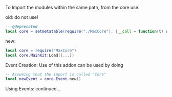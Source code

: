 To Import the modules within the same path, from the core use:

old: do not use!
```Lua
---@deprecated
local core = setmetatable(require("./MaxCore"), {__call = function(t) return t.__call() end})() -- Load core modules as a package
```

new:
```Lua
local core = require("MaxCore")
local core.MainKit:Load({...})
```

Event Creation:
Use of this addon can be used by doing
```Lua
-- Assuming that the import is called "Core"
local newEvent = core.Event.new()
```

Using Events:
continued...
